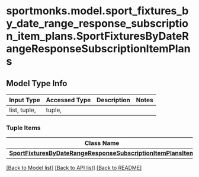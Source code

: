 # sportmonks.model.sport_fixtures_by_date_range_response_subscription_item_plans.SportFixturesByDateRangeResponseSubscriptionItemPlans

## Model Type Info
Input Type | Accessed Type | Description | Notes
------------ | ------------- | ------------- | -------------
list, tuple,  | tuple,  |  | 

### Tuple Items
Class Name | Input Type | Accessed Type | Description | Notes
------------- | ------------- | ------------- | ------------- | -------------
[**SportFixturesByDateRangeResponseSubscriptionItemPlansItem**](SportFixturesByDateRangeResponseSubscriptionItemPlansItem.md) | [**SportFixturesByDateRangeResponseSubscriptionItemPlansItem**](SportFixturesByDateRangeResponseSubscriptionItemPlansItem.md) | [**SportFixturesByDateRangeResponseSubscriptionItemPlansItem**](SportFixturesByDateRangeResponseSubscriptionItemPlansItem.md) |  | 

[[Back to Model list]](../../README.md#documentation-for-models) [[Back to API list]](../../README.md#documentation-for-api-endpoints) [[Back to README]](../../README.md)

